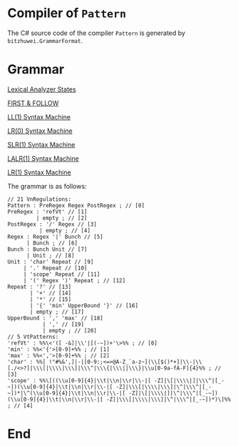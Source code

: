 # Compiler of `Pattern`

The C# source code of the compiler `Pattern` is generated by `bitzhuwei.GrammarFormat`.

# Grammar

[Lexical Analyzer States](doc/LexicalStates.md)

[FIRST & FOLLOW](doc/FIRST-FOLLOW.md)

[LL(1) Syntax Machine](doc/SyntaxMachineLL(1).md)

[LR(0) Syntax Machine](doc/SyntaxMachineLR(0).md)

[SLR(1) Syntax Machine](doc/SyntaxMachineSLR(1).md)

[LALR(1) Syntax Machine](doc/SyntaxMachineLALR(1).md)

[LR(1) Syntax Machine](doc/SyntaxMachineLR(1).md)

The grammar is as follows:

```
// 21 VnRegulations:
Pattern : PreRegex Regex PostRegex ; // [0]
PreRegex : 'refVt' // [1]
         | empty ; // [2]
PostRegex : '/' Regex // [3]
          | empty ; // [4]
Regex : Regex '|' Bunch // [5]
      | Bunch ; // [6]
Bunch : Bunch Unit // [7]
      | Unit ; // [8]
Unit : 'char' Repeat // [9]
     | '.' Repeat // [10]
     | 'scope' Repeat // [11]
     | '(' Regex ')' Repeat ; // [12]
Repeat : '?' // [13]
       | '+' // [14]
       | '*' // [15]
       | '{' 'min' UpperBound '}' // [16]
       | empty ; // [17]
UpperBound : ',' 'max' // [18]
           | ',' // [19]
           | empty ; // [20]
// 5 VtPatterns:
'refVt' : %%\<'([ -&]|\\'|[(-~])+'\>%% ; // [0]
'min' : %%<'{'>[0-9]+%% ; // [1]
'max' : %%<','>[0-9]+%% ; // [2]
'char' : %%[ !"#%&',]|-|[0-9:;<=>@A-Z_`a-z~]|\\[$()*+]|\\-|\\[./<>?]|\\\[|\\\\|\\\]|\\\^|\\\{|\\\||\\\}|\\u[0-9a-fA-F]{4}%% ; // [3]
'scope' : %%\[((\\u[0-9]{4}|\\t|\\n|\\r|\\-|[ -Z]|\[|\\\\|]|\\\^|[_-~])(\\u[0-9]{4}|\\t|\\n|\\r|\\-|[ -Z]|\\\[|\\\\|\\\]|\^|\\\^|[_-~])*|\^(\\u[0-9]{4}|\\t|\\n|\\r|\\-|[ -Z]|\[|\\\\|]|\^|\\\^|[_-~])(\\u[0-9]{4}|\\t|\\n|\\r|\\-|[ -Z]|\\\[|\\\\|\\\]|\^|\\\^|[_-~])*)\]%% ; // [4]

```

# End

